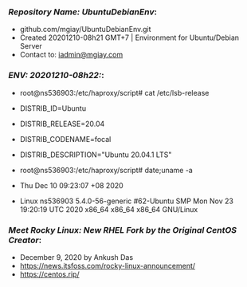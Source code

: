 ### ***Repository Name: UbuntuDebianEnv***:
- github.com/mgiay/UbuntuDebianEnv.git
- Created 20201210-08h21 GMT+7 | Environment for Ubuntu/Debian Server
- Contact to: iadmin@mgiay.com



### ***ENV: 20201210-08h22:***:
- root@ns536903:/etc/haproxy/script# cat /etc/lsb-release
- DISTRIB_ID=Ubuntu
- DISTRIB_RELEASE=20.04
- DISTRIB_CODENAME=focal
- DISTRIB_DESCRIPTION="Ubuntu 20.04.1 LTS"

- root@ns536903:/etc/haproxy/script# date;uname -a
- Thu Dec 10 09:23:07 +08 2020
- Linux ns536903 5.4.0-56-generic #62-Ubuntu SMP Mon Nov 23 19:20:19 UTC 2020 x86_64 x86_64 x86_64 GNU/Linux


### ***Meet Rocky Linux: New RHEL Fork by the Original CentOS Creator***:
- December 9, 2020 by Ankush Das
- https://news.itsfoss.com/rocky-linux-announcement/ 
- https://centos.rip/
